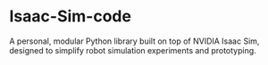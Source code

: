 # Isaac-Sim-code
A personal, modular Python library built on top of NVIDIA Isaac Sim, designed to simplify robot simulation experiments and prototyping.
